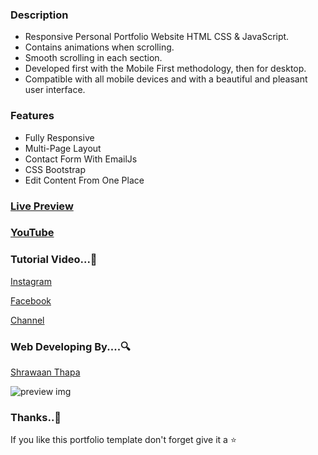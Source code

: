 ### Description

- Responsive Personal Portfolio Website HTML CSS & JavaScript.
- Contains animations when scrolling.
- Smooth scrolling in each section.
- Developed first with the Mobile First methodology, then for desktop.
- Compatible with all mobile devices and with a beautiful and pleasant user interface.

### Features

- Fully Responsive
- Multi-Page Layout
- Contact Form With EmailJs
- CSS Bootstrap
- Edit Content From One Place

### [Live Preview](https://shrawaanthapa.github.io/Jacob-Aiden-Portfoilio/)
### [YouTube](https://youtu.be/wvVcWgc83FE)

### Tutorial Video...👀
[Instagram](https://www.instagram.com/sharwaan.thapa/)

[Facebook](https://www.facebook.com/sharwaan.official)

[Channel](https://www.youtube.com/sharwaan_thapa)

### Web Developing By....🔍
[Shrawaan Thapa](https://github.com/shrawaanthapa)

![preview img]()

### Thanks..🙏

If you like this portfolio template don't forget give it a ⭐ 
